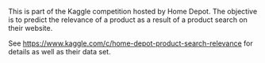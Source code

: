 This is part of the Kaggle competition hosted by Home Depot.  The objective is to predict the relevance of a product as a result of a product search on their website.  

See https://www.kaggle.com/c/home-depot-product-search-relevance for details as well as their data set.